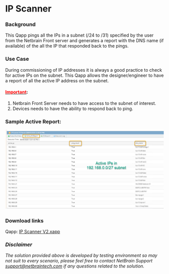 # IP Scanner


### Background
This Qapp pings all the IPs in a subnet (/24 to /31) specified by the user from the Netbrain Front server and generates a report with the DNS name (if available) of the all the IP that responded back to the pings. 

### Use Case
During commissioning of IP addresses it is always a good practice to check for active IPs on the subnet. This Qapp allows the designer/engineer to have a report of all the active IP address on the subnet.  

#### <ins><span style="color:red">Important</span></ins>:  
1. Netbrain Front Server needs to have access to the subnet of interest.
2. Devices needs to have the ability to respond back to ping.


### Sample Active Report:

![](images/activeIPreport.jpg)

### Download links
Qapp: [IP Scanner V2.xapp](resources/IP%20Scanner%20V2.xapp)

### *Disclaimer*
*The solution provided above is developed by testing environment so may not suit to every scenario, please feel free to contact NetBrain Support <support@netbraintech.com> if any questions related to the solution.* 

<!--
Tags: #ping #scanner #qapp
-->




